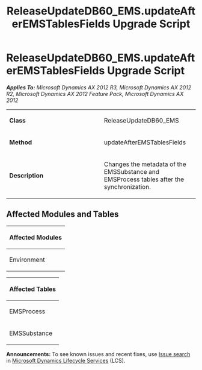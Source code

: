﻿---
title: ReleaseUpdateDB60_EMS.updateAfterEMSTablesFields Upgrade Script
TOCTitle: ReleaseUpdateDB60_EMS.updateAfterEMSTablesFields Upgrade Script
ms:assetid: 0f4d7fa1-ae34-af8d-341c-f24155f5c04f
ms:mtpsurl: https://msdn.microsoft.com/en-us/library/JJ735755(v=AX.60)
ms:contentKeyID: 49706656
ms.date: 05/18/2015
mtps_version: v=AX.60
---

# ReleaseUpdateDB60\_EMS.updateAfterEMSTablesFields Upgrade Script 


_**Applies To:** Microsoft Dynamics AX 2012 R3, Microsoft Dynamics AX 2012 R2, Microsoft Dynamics AX 2012 Feature Pack, Microsoft Dynamics AX 2012_

<table>
<colgroup>
<col style="width: 50%" />
<col style="width: 50%" />
</colgroup>
<tbody>
<tr class="odd">
<td><p><strong>Class</strong></p></td>
<td><p>ReleaseUpdateDB60_EMS</p></td>
</tr>
<tr class="even">
<td><p><strong>Method</strong></p></td>
<td><p>updateAfterEMSTablesFields</p></td>
</tr>
<tr class="odd">
<td><p><strong>Description</strong></p></td>
<td><p>Changes the metadata of the EMSSubstance and EMSProcess tables after the synchronization.</p></td>
</tr>
</tbody>
</table>


## Affected Modules and Tables

<table>
<colgroup>
<col style="width: 100%" />
</colgroup>
<thead>
<tr class="header">
<th><p>Affected Modules</p></th>
</tr>
</thead>
<tbody>
<tr class="odd">
<td><p>Environment</p></td>
</tr>
</tbody>
</table>


<table>
<colgroup>
<col style="width: 100%" />
</colgroup>
<thead>
<tr class="header">
<th><p>Affected Tables</p></th>
</tr>
</thead>
<tbody>
<tr class="odd">
<td><p>EMSProcess</p></td>
</tr>
<tr class="even">
<td><p>EMSSubstance</p></td>
</tr>
</tbody>
</table>

  
**Announcements:** To see known issues and recent fixes, use [Issue search](http://go.microsoft.com/fwlink/?linkid=389258) in [Microsoft Dynamics Lifecycle Services](http://go.microsoft.com/fwlink/?linkid=306505) (LCS).

